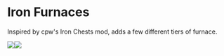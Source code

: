 # Iron Furnaces
Inspired by cpw's Iron Chests mod, adds a few different tiers of furnace.

<a href="https://www.curseforge.com/minecraft/mc-mods/iron-furnaces" target="_blank"><img src="http://cf.way2muchnoise.eu/short_237664.svg" /><a href="https://www.curseforge.com/minecraft/mc-mods/iron-furnaces" target="_blank"><img src="http://cf.way2muchnoise.eu/versions/237664.svg" />
